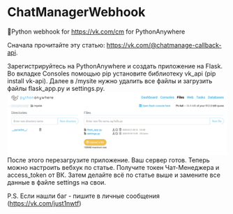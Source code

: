 # ChatManagerWebhook
🐍Python webhook for https://vk.com/cm for PythonAnywhere

Сначала прочитайте эту статью: https://vk.com/@chatmanage-callback-api.

Зарегистрируйтесь на PythonAnywhere и создать приложение на Flask. Во вкладке Consoles помощью pip установите библиотеку vk_api (pip install vk-api). Далее в /mysite нужно удалить все файлы и загрузить файлы flask_app.py и settings.py.
![alt text](example/Files.png) 
После этого перезагрузите приложение. Ваш сервер готов. 
Теперь можно настроить вебхук по статье. 
Получите токен Чат-Менеджера и access_token от ВК. Затем делайте всё по статье выше и замените все данные в файле settings на свои.

P.S. Если нашли баг - пишите в личные сообщения (https://vk.com/just1nwtf)

